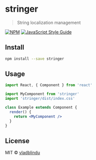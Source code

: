 # stringer

> String localization management

[![NPM](https://img.shields.io/npm/v/stringer.svg)](https://www.npmjs.com/package/stringer) [![JavaScript Style Guide](https://img.shields.io/badge/code_style-standard-brightgreen.svg)](https://standardjs.com)

## Install

```bash
npm install --save stringer
```

## Usage

```jsx
import React, { Component } from 'react'

import MyComponent from 'stringer'
import 'stringer/dist/index.css'

class Example extends Component {
  render() {
    return <MyComponent />
  }
}
```

## License

MIT © [vladblindu](https://github.com/vladblindu)
